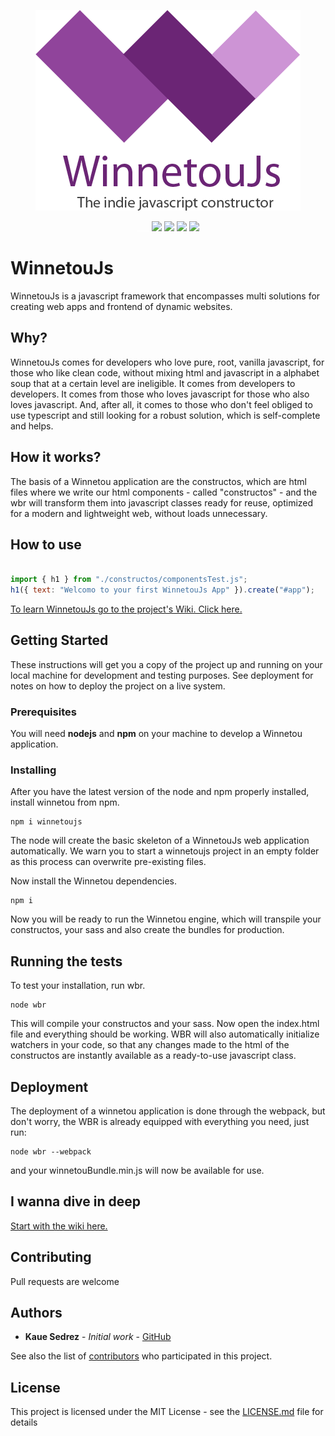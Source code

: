 <p align="center">
  <img src="https://raw.githubusercontent.com/cedrosdev/winnetoujs_assets/master/logo_v1_2020/logo_logomarca_slogan_transparent.png" alt="Unform" />
  
</p>
<p align="center">
  <img src="https://github.com/cedrosdev/winnetoujs_assets/blob/master/logo_v1_2020/spacer.png" />
  <img src="https://img.shields.io/npm/v/winnetoujs?color=6b2575&style=plastic" />
  <img src="https://img.shields.io/npm/l/winnetoujs?color=90449b&style=plastic" />
  <img src="https://img.shields.io/npm/dm/winnetoujs?color=cd94d5&style=plastic" />  
  <img src="https://img.shields.io/badge/PRs-welcome-brightgreen.svg?style=plastic" />
  </p>
  
  
# WinnetouJs

WinnetouJs is a javascript framework that encompasses multi solutions for creating web apps and frontend of dynamic websites.

## Why?

WinnetouJs comes for developers who love pure, root, vanilla javascript, for those who like clean code, without mixing html and javascript in a alphabet soup that at a certain level are ineligible. It comes from developers to developers. It comes from those who loves javascript for those who also loves javascript. And, after all, it comes to those who don't feel obliged to use typescript and still looking for a robust solution, which is self-complete and helps.

## How it works?

The basis of a Winnetou application are the constructos, which are html files where we write our html components - called "constructos" - and the wbr will transform them into javascript classes ready for reuse, optimized for a modern and lightweight web, without loads unnecessary.

## How to use

```javascript

import { h1 } from "./constructos/componentsTest.js";
h1({ text: "Welcomo to your first WinnetouJs App" }).create("#app");

```

[To learn WinnetouJs go to the project's Wiki. Click here.](https://github.com/cedrosdev/winnetoujs/wiki)


## Getting Started

These instructions will get you a copy of the project up and running on your local machine for development and testing purposes. See deployment for notes on how to deploy the project on a live system.

### Prerequisites

You will need **nodejs** and **npm** on your machine to develop a Winnetou application.


### Installing

After you have the latest version of the node and npm properly installed, install winnetou from npm. 

```
npm i winnetoujs
```
The node will create the basic skeleton of a WinnetouJs web application automatically. We warn you to start a winnetoujs project in an empty folder as this process can overwrite pre-existing files.

Now install the Winnetou dependencies.

```
npm i
```

Now you will be ready to run the Winnetou engine, which will transpile your constructos, your sass and also create the bundles for production.



## Running the tests

To test your installation, run wbr.

```
node wbr
```

This will compile your constructos and your sass. Now open the index.html file and everything should be working.
WBR will also automatically initialize watchers in your code, so that any changes made to the html of the constructos are instantly available as a ready-to-use javascript class.




## Deployment

The deployment of a winnetou application is done through the webpack, but don't worry, the WBR is already equipped with everything you need, just run:

```
node wbr --webpack
```

and your winnetouBundle.min.js will now be available for use.


## I wanna dive in deep

[Start with the wiki here.](https://github.com/cedrosdev/winnetoujs/wiki)


## Contributing

Pull requests are welcome

## Authors

* **Kaue Sedrez** - *Initial work* - [GitHub](https://github.com/kauesedrez)

See also the list of [contributors](https://github.com/cedrosdev/winnetoujs/contributors) who participated in this project.

## License

This project is licensed under the MIT License - see the [LICENSE.md](https://github.com/cedrosdev/winnetoujs/LICENSE.md) file for details


